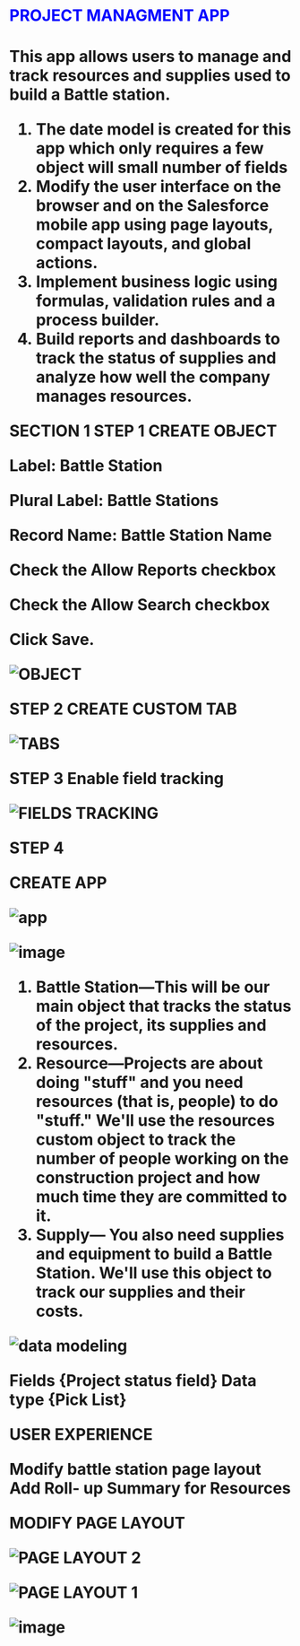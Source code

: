 
<h1 style="color:blue;">PROJECT MANAGMENT APP<h1/>


  
This app allows users to manage and track resources and supplies used to build a Battle station.

1. The date model is created for this app which only requires a few object will small number of fields
2. Modify the user interface on the browser and on the Salesforce mobile app using page layouts, compact layouts, and global actions.
3. Implement business logic using formulas, validation rules and a process builder.
4. Build reports and dashboards to track the status of supplies and analyze how well the company manages resources.


SECTION 1
STEP 1
CREATE OBJECT

Label: Battle Station

Plural Label: Battle Stations

Record Name: Battle Station Name

Check the Allow Reports checkbox

Check the Allow Search checkbox

Click Save.

![OBJECT](https://user-images.githubusercontent.com/63440215/140630249-3d31cf45-6a7e-414d-8edd-cfd0547e0606.PNG)

STEP 2 
CREATE CUSTOM TAB

![TABS](https://user-images.githubusercontent.com/63440215/140631102-e7035527-fe32-4fc4-81b1-38ea7dde2587.PNG)


STEP 3
Enable  field tracking 

![FIELDS TRACKING](https://user-images.githubusercontent.com/63440215/140631257-6858ebc9-8bcb-43ae-885d-05e197d60c13.PNG)


STEP 4

CREATE APP

![app](https://user-images.githubusercontent.com/63440215/140716677-fe8ceb7f-acba-407f-8941-8db2105e9b09.PNG)

![image](https://user-images.githubusercontent.com/63440215/140717423-9e4d913f-bb0c-45c8-ab1d-09e87508768f.png)


1. Battle Station—This will be our main object that tracks the status of the project, its supplies and resources.
2. Resource—Projects are about doing "stuff" and you need resources (that is, people) to do "stuff." We'll use the resources custom object to track the number of people working    on the construction project and how much time they are committed to it.
4. Supply— You also need supplies and equipment to build a Battle Station. We'll use this object to track our supplies and their costs.


![data modeling](https://user-images.githubusercontent.com/63440215/140719936-721cd800-a58c-48e7-911c-b3b3c4d6da6d.PNG)



Fields    {Project status field}
Data type {Pick List}


USER EXPERIENCE 

Modify battle station page layout
Add Roll- up Summary for Resources 

MODIFY PAGE LAYOUT

![PAGE LAYOUT 2](https://user-images.githubusercontent.com/63440215/140857317-45de5835-d4b0-4089-a81c-8981f8ee297b.PNG)



![PAGE LAYOUT 1](https://user-images.githubusercontent.com/63440215/140857366-7e85bdf6-87c7-4dcc-ab0a-88e8c1ead36e.PNG)


![image](https://user-images.githubusercontent.com/63440215/140858112-7eedc1b5-ea68-480a-b0cf-b3ef2196f071.png)

